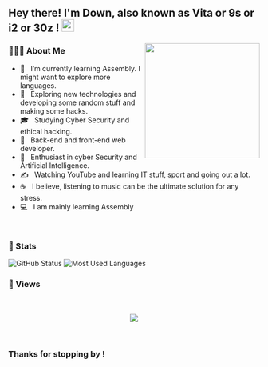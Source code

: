 <h2> Hey there! I'm Down, also known as Vita or 9s or i2 or 30z ! <img src="https://github.com/souvikguria98/souvikguria98/blob/master/Hi.gif" width="25"></h2>

<img align='right' src="https://media.giphy.com/media/M9gbBd9nbDrOTu1Mqx/giphy.gif" width="230">

<p align="center">

<h3> 👨🏻‍💻 About Me </h3>

- 🔭 &nbsp; I’m currently learning Assembly. I might want to explore more languages.
- 🤔 &nbsp; Exploring new technologies and developing some random stuff and making some hacks.
- 🎓 &nbsp; Studying Cyber Security and ethical hacking.
- 💼 &nbsp; Back-end and front-end web developer.
- 🌱 &nbsp; Enthusiast in cyber Security and Artificial Intelligence.
- ✍️ &nbsp; Watching YouTube and learning IT stuff, sport and going out a lot.
- ☕ &nbsp; I believe, listening to music can be the ultimate solution for any stress. 
- 💻 &nbsp; I am mainly learning Assembly

</p>

<br>

<h3>🥋 Stats</h3>

<img src="https://github-readme-stats.vercel.app/api?username=downl33t&count_private=true&show_icons=true&theme=great-gatsby" alt="GitHub Status"/>



<img src = "https://github-readme-stats.vercel.app/api/top-langs/?username=downl33t&show_icons=true&layout=compact&theme=great-gatsby" alt="Most Used Languages">



<h3> 👀 Views </h3>

<p align="center"> 
  <br>  <br>
  <img src="https://profile-counter.glitch.me/vita1337/count.svg"/>
</p>

<br>

<h3>Thanks for stopping by !</h3>
